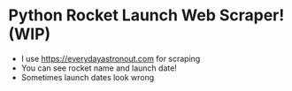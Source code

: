 # Python Rocket Launch Web Scraper! (WIP)
- I use https://everydayastronout.com for scraping
- You can see rocket name and launch date!
- Sometimes launch dates look wrong
